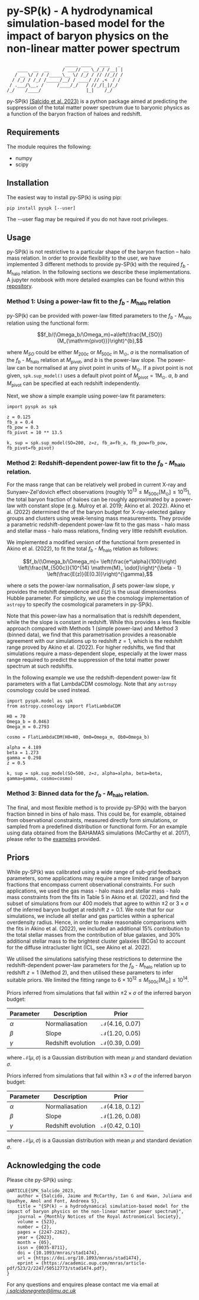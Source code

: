 # py-SP(k) - A hydrodynamical simulation-based model for the impact of baryon physics on the non-linear matter power spectrum
                          _____ ____   ____   _ 
        ____  __  __     / ___// __ \_/_/ /__| |
       / __ \/ / / /_____\__ \/ /_/ / // //_// /
      / /_/ / /_/ /_____/__/ / ____/ // ,<  / / 
     / .___/\__, /     /____/_/   / //_/|_|/_/  
    /_/    /____/                 |_|    /_/    

py-SP(k) [(Salcido et al. 2023)](https://academic.oup.com/mnras/article/523/2/2247/7165765) is a python package aimed at predicting the suppression of the total matter power spectrum due to baryonic physics as a function of the baryon fraction of haloes and redshift.

## Requirements

The module requires the following:

- numpy
- scipy

## Installation

The easiest way to install py-SP(k) is using pip:

```
pip install pyspk [--user]
```

The --user flag may be required if you do not have root privileges.

## Usage

py-SP(k) is not restrictive to a particular shape of the baryon fraction – halo mass relation. In order to provide flexibility to the user, we have implemented 3 different methods to provide py-SP(k) with the required $f_b$ - $M_\mathrm{halo}$ relation. In the following sections we describe these implementations. A jupyter notebook with more detailed examples can be found within this [repository](https://github.com/jemme07/pyspk/blob/main/examples/pySPk_Examples.ipynb). 

### Method 1: Using a power-law fit to the $f_b$ - $M_\mathrm{halo}$ relation

py-SP(k) can be provided with power-law fitted parameters to the $f_b$ - $M_\mathrm{halo}$ relation using the functional form:

$$f_b/(\Omega_b/\Omega_m)=a\left(\frac{M_{SO}}{M_{\mathrm{pivot}}}\right)^{b},$$

where $M_{SO}$ could be either $M_{200c}$ or $M_{500c}$ in $\mathrm{M}_ \odot$, $a$ is the normalisation of the $f_b$ - $M_\mathrm{halo}$ relation at $M_\mathrm{pivot}$, and $b$ is the power-law slope. The power-law can be normalised at any pivot point in units of $\mathrm{M}_ {\odot}$. If a pivot point is not given, `spk.sup_model()` uses a default pivot point of $M_{\mathrm{pivot}} = 1 \mathrm{M}_ \odot$. $a$, $b$ and $M_\mathrm{pivot}$ can be specified at each redshift independently.  

Next, we show a simple example using power-law fit parameters:

```
import pyspk as spk

z = 0.125
fb_a = 0.4
fb_pow = 0.3
fb_pivot = 10 ** 13.5

k, sup = spk.sup_model(SO=200, z=z, fb_a=fb_a, fb_pow=fb_pow, fb_pivot=fb_pivot)
```

### Method 2: Redshift-dependent power-law fit to the $f_b$ - $M_\mathrm{halo}$ relation. 

For the mass range that can be relatively well probed in current X-ray and Sunyaev-Zel'dovich effect observations (roughly $10^{13} \leq M_{500c} [\mathrm{M}_ \odot] \leq 10^{15}$), the total baryon fraction of haloes can be roughly approximated by a power-law with constant slope (e.g. Mulroy et al. 2019; Akino et al. 2022). Akino et al. (2022) determined the of the baryon budget for X-ray-selected galaxy groups and clusters using weak-lensing mass measurements. They provide a parametric redshift-dependent power-law fit to the gas mass - halo mass and stellar mass - halo mass relations, finding very little redshift evolution. 

We implemented a modified version of the functional form presented in Akino et al. (2022), to fit the total $f_b$ - $M_\mathrm{halo}$ relation as follows:

$$f_b/(\Omega_b/\Omega_m)= \left(\frac{e^\alpha}{100}\right) \left(\frac{M_{500c}}{10^{14} \mathrm{M}_ \odot}\right)^{\beta - 1} \left(\frac{E(z)}{E(0.3)}\right)^{\gamma},$$

where $\alpha$ sets the power-law normalisation, $\beta$ sets power-law slope, $\gamma$ provides the redshift dependence and $E(z)$ is the usual dimensionless Hubble parameter. For simplicity, we use the cosmology implementation of `astropy` to specify the cosmological parameters in py-SP(k).

Note that this power-law has a normalisation that is redshift dependent, while the the slope is constant in redshift. While this provides a less flexible approach compared with Methods 1 (simple power-law) and Method 3 (binned data), we find that this parametrisation provides a reasonable agreement with our simulations up to redshift $z=1$, which is the redshift range proved by Akino et al. (2022). For higher redshifts, we find that simulations require a mass-dependent slope, especially at the lower mass range required to predict the suppression of the total matter power spectrum at such redshifts. 

In the following example we use the redshift-dependent power-law fit parameters with a flat LambdaCDM cosmology. Note that any `astropy` cosmology could be used instead.

```
import pyspk.model as spk
from astropy.cosmology import FlatLambdaCDM

H0 = 70 
Omega_b = 0.0463
Omega_m = 0.2793

cosmo = FlatLambdaCDM(H0=H0, Om0=Omega_m, Ob0=Omega_b) 

alpha = 4.189
beta = 1.273
gamma = 0.298
z = 0.5

k, sup = spk.sup_model(SO=500, z=z, alpha=alpha, beta=beta, gamma=gamma, cosmo=cosmo)
```

### Method 3: Binned data for the $f_b$ - $M_\mathrm{halo}$ relation. 

The final, and most flexible method is to provide py-SP(k) with the baryon fraction binned in bins of halo mass. This could be, for example, obtained from observational constraints, measured directly form simulations, or sampled from a predefined distribution or functional form. For an example using data obtained from the BAHAMAS simulations (McCarthy et al. 2017), please refer to the [examples](https://github.com/jemme07/pyspk/blob/main/examples/pySPk_Examples.ipynb) provided. 


## Priors

While py-SP(k) was calibrated using a wide range of sub-grid feedback parameters, some applications may require a more limited range of baryon fractions that encompass current observational constraints. For such applications, we used the gas mass - halo mass and stellar mass - halo mass constraints from the fits in Table 5 in Akino et al. (2022), and find the subset of simulations from our 400 models that agree to within $\pm 2$ or $3 \times \sigma$ of the inferred baryon budget at redshift $z=0.1$. We note that for our simulations, we include all stellar and gas particles within a spherical overdensity radius. Hence, in order to make reasonable comparisons with the fits in Akino et al. (2022), we included an additional 15\% contribution to the total stellar masses from the contribution of blue galaxies, and 30\% additional stellar mass to the brightest cluster galaxies (BCGs) to account for the diffuse intracluster light (ICL, see Akino et al. 2022). 

We utilised the simulations satisfying these restrictions to determine the redshift-dependent power-law parameters for the $f_b$ - $M_\mathrm{halo}$ relation up to redshift $z=1$ (Method 2), and then utilised these parameters to infer suitable priors. We limited the fitting range to $6 \times 10^{12} \leq M_{500c} [\mathrm{M}_ \odot] \leq 10^{14}$. 

Priors inferred from simulations that fall within $\pm 2 \times \sigma$ of the inferred baryon budget:

| Parameter   | Description        | Prior           |
| ----------- | ------------------ | --------------- |
| $\alpha$    | Normaliasation     | $\mathcal{N}$(4.16, 0.07) |
| $\beta$     | Slope              | $\mathcal{N}$(1.20, 0.05) |
| $\gamma$    | Redshift evolution | $\mathcal{N}$(0.39, 0.09) |

where $\mathcal{N}(\mu,\sigma)$ is a Gaussian distribution with mean $\mu$ and standard deviation $\sigma$.

Priors inferred from simulations that fall within $\pm 3 \times \sigma$ of the inferred baryon budget:

| Parameter   | Description        | Prior           |
| ----------- | ------------------ | --------------- |
| $\alpha$    | Normaliasation     | $\mathcal{N}$(4.18, 0.12) |
| $\beta$     | Slope              | $\mathcal{N}$(1.26, 0.08) |
| $\gamma$    | Redshift evolution | $\mathcal{N}$(0.42, 0.10) |

where $\mathcal{N}(\mu,\sigma)$ is a Gaussian distribution with mean $\mu$ and standard deviation $\sigma$.

## Acknowledging the code

Please cite py-SP(k) using:

```
@ARTICLE{SPK_Salcido_2023,
    author = {Salcido, Jaime and McCarthy, Ian G and Kwan, Juliana and Upadhye, Amol and Font, Andreea S},
    title = "{SP(k) – a hydrodynamical simulation-based model for the impact of baryon physics on the non-linear matter power spectrum}",
    journal = {Monthly Notices of the Royal Astronomical Society},
    volume = {523},
    number = {2},
    pages = {2247-2262},
    year = {2023},
    month = {05},
    issn = {0035-8711},
    doi = {10.1093/mnras/stad1474},
    url = {https://doi.org/10.1093/mnras/stad1474},
    eprint = {https://academic.oup.com/mnras/article-pdf/523/2/2247/50512773/stad1474.pdf},
}
```
For any questions and enquires please contact me via email at *j.salcidonegrete@ljmu.ac.uk*


